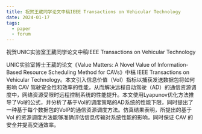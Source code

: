 ```yaml
---
title: 祝贺王葳同学论文中稿IEEE Transactions on Vehicular Technology
date: 2024-01-17
tags:
  - paper
  - forum
---
```


祝贺UNIC实验室王葳同学论文中稿IEEE Transactions on Vehicular Technology

<!--more-->

UNIC实验室博士王葳的论文《Value Matters: A Novel Value of Information-Based Resource Scheduling Method for CAVs》中稿 IEEE Transactions on Vehicular Technology。本文引入信息价值（VoI）指标以捕获发送数据包将如何影响 CAV 驾驶安全性和效率的性能，从而解决远程自动驾驶（AD）的通信资源调度中，网络资源受限时远程控制系统的性能提升。本文使用Lyapunov优化方法推导了VoI的公式，并分析了基于VoI的调度策略的AD系统的性能下限，同时提出了一种基于每个数据包的VoIP的通信资源调度方法。仿真结果表明，所提出的基于 VoI 的资源调度方法能够准确评估信息传输对系统性能的影响，同时保证 CAV 的安全并提高交通效率。
